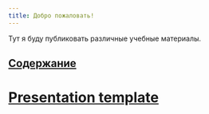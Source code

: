 ```yaml
---
title: Добро пожаловать!
---
```


Тут я буду публиковать различные учебные материалы.

<h2><a href="{{ site.baseurl }}/table-of-contents">Содержание</a></h2>

# [Presentation template](./rptpres/index.html)

